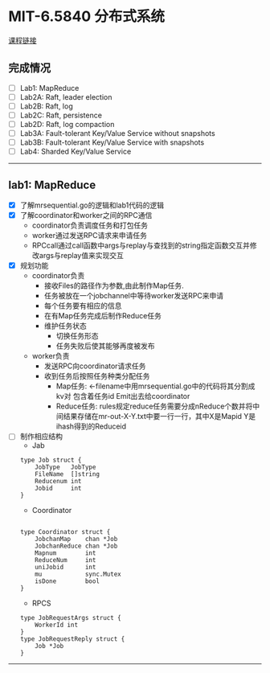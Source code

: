 # MIT-6.5840 分布式系统

[课程链接]()
## 完成情况
 - [ ] Lab1: MapReduce
 - [ ] Lab2A: Raft, leader election
 - [ ] Lab2B: Raft, log
 - [ ] Lab2C: Raft, persistence
 - [ ] Lab2D: Raft, log compaction
 - [ ] Lab3A: Fault-tolerant Key/Value Service without snapshots
 - [ ] Lab3B: Fault-tolerant Key/Value Service with snapshots
 - [ ] Lab4: Sharded Key/Value Service

---


## lab1: MapReduce

- [x] 了解mrsequential.go的逻辑和lab1代码的逻辑
- [x] 了解coordinator和worker之间的RPC通信
    - coordinator负责调度任务和打包任务 
    - worker通过发送RPC请求来申请任务
    - RPCcall通过call函数中args与replay与查找到的string指定函数交互并修改args与replay值来实现交互
- [x] 规划功能
    - coordinator负责
        - 接收Files的路径作为参数,由此制作Map任务.
        - 任务被放在一个jobchannel中等待worker发送RPC来申请
        - 每个任务要有相应的信息
        - 在有Map任务完成后制作Reduce任务
        - 维护任务状态
            - 切换任务形态
            - 任务失败后使其能够再度被发布
    - worker负责
        - 发送RPC向coordinator请求任务
        - 收到任务后按照任务种类分配任务
            - Map任务:
            <-filename中用mrsequential.go中的代码将其分割成kv对 包含着任务id Emit出去给coordinator
            - Reduce任务:
            rules规定reduce任务需要分成nReduce个数并将中间结果存储在mr-out-X-Y.txt中要一行一行，其中X是Mapid Y是ihash得到的Reduceid
- [ ] 制作相应结构
    - Jab 
    ```
    type Job struct {
        JobType   JobType
        FileName  []string
        Reducenum int
        Jobid     int
    }
    ```
    - Coordinator
    ```
    
    type Coordinator struct {
        JobchanMap    chan *Job
        JobchanReduce chan *Job
        Mapnum        int
        ReduceNum     int
        uniJobid      int
        mu            sync.Mutex
        isDone        bool
    }
    ```
    - RPCS
    ```
    type JobRequestArgs struct {
        WorkerId int
    }
    type JobRequestReply struct {
        Job *Job
    }
    ```
---
```
 

```



